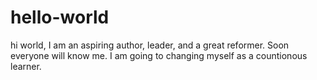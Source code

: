 # hello-world
hi world, I am an aspiring author, leader, and a great reformer.
Soon everyone will know me.
I am going to changing myself as a countionous learner.
